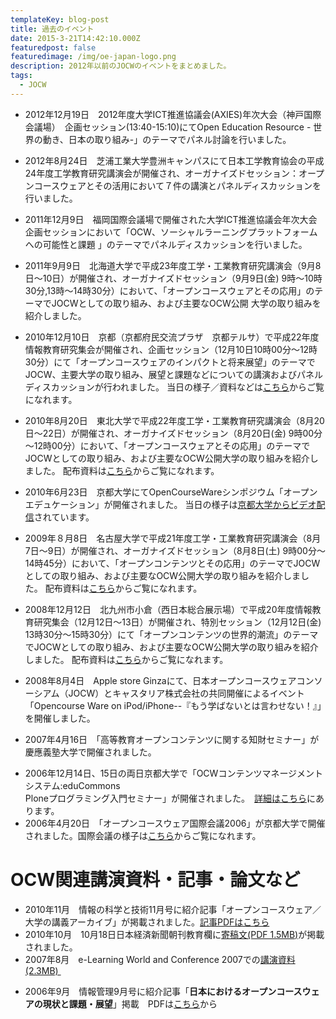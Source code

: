 ```yaml
---
templateKey: blog-post
title: 過去のイベント
date: 2015-3-21T14:42:10.000Z
featuredpost: false
featuredimage: /img/oe-japan-logo.png
description: 2012年以前のJOCWのイベントをまとめました。
tags:
  - JOCW
---
```


* 2012年12月19日　2012年度大学ICT推進協議会(AXIES)年次大会（神戸国際会議場）　企画セッション(13:40-15:10)にてOpen Education Resource - 世界の動き、日本の取り組み-」のテーマでパネル討論を行いました。
<!-- セッションの様子は[こちら](http://jocw.jp/AXIES2012.html)からご覧になれます。 -->
* 2012年8月24日　芝浦工業大学豊洲キャンパスにて日本工学教育協会の平成24年度工学教育研究講演会が開催され、オーガナイズドセッション：オープンコースウェアとその活用において７件の講演とパネルディスカッションを行いました。

* 2011年12月9日　福岡国際会議場で開催された大学ICT推進協議会年次大会企画セッションにおいて「OCW、ソーシャルラーニングプラットフォームへの可能性と課題 」のテーマでパネルディスカッションを行いました。
* 2011年9月9日　北海道大学で平成23年度工学・工業教育研究講演会（9月8日～10日）が開催され、オーガナイズドセッション（9月9日(金) 9時～10時30分,13時～14時30分）において、「オープンコースウェアとその応用」のテーマでJOCWとしての取り組み、および主要なOCW公開 大学の取り組みを紹介しました。
* 2010年12月10日　京都（京都府民交流プラザ　京都テルサ）で平成22年度情報教育研究集会が開催され、企画セッション（12月10日10時00分～12時30分）にて「オープンコースウェアのインパクトと将来展望」のテーマでJOCW、主要大学の取り組み、展望と課題などについての講演およびパネルディスカッションが行われました。
当日の様子／資料などは[こちら](blog/Infoed2010-オープンコースウェアのインパクトと将来展望/)からご覧になれます。
* 2010年8月20日　東北大学で平成22年度工学・工業教育研究講演会（8月20日～22日）が開催され、オーガナイズドセッション（8月20日(金) 9時00分～12時00分）において、「オープンコースウェアとその応用」のテーマでJOCWとしての取り組み、および主要なOCW公開大学の取り組みを紹介しました。
配布資料は[こちら](/blog/JSEE2010-オープンコースウェアとその応用/)からご覧になれます。
* 2010年6月23日　京都大学にてOpenCourseWareシンポジウム「オープンエデュケーション」が開催されました。
当日の様子は[京都大学からビデオ配信](http://www.kyoto-u.ac.jp/static/ja/news_data/h/h1/news7/2010/100623_3.htm)されています。
* 2009年８月8日　名古屋大学で平成21年度工学・工業教育研究講演会（8月7日～9日）が開催され、オーガナイズドセッション（8月8日(土) 9時00分～14時45分）において、「オープンコンテンツとその応用」のテーマでJOCWとしての取り組み、および主要なOCW公開大学の取り組みを紹介しました。
配布資料は[こちら](/blog/JSEE2009-オープンコースウェアとその応用/)からご覧になれます。
* 2008年12月12日　北九州市小倉（西日本総合展示場）で平成20年度情報教育研究集会（12月12日～13日）が開催され、特別セッション（12月12日(金) 13時30分～15時30分）にて「オープンコンテンツの世界的潮流」のテーマでJOCWとしての取り組み、および主要なOCW公開大学の取り組みを紹介しました。
配布資料は[こちら](/blog/Infoed2008-オープンコンテンツの世界的潮流/)からご覧になれます。
* 2008年8月4日　Apple store Ginzaにて、日本オープンコースウェアコンソーシアム（JOCW）とキャスタリア株式会社の共同開催によるイベント「Opencourse Ware on iPod/iPhone--『もう学ばないとは言わせない！』」を開催しました。
* 2007年4月16日　「高等教育オープンコンテンツに関する知財セミナー」が慶應義塾大学で開催されました。
<!-- セミナーの様子・配布資料などは[こちら](http://jocw.jp/IPseminar_j.html)からご覧になれます。 -->
* 2006年12月14日、15日の両日京都大学で「OCWコンテンツマネージメントシステム:eduCommons  
Ploneプログラミング入門セミナー」が開催されました。　[詳細はこちら](http://ocw.kyoto-u.ac.jp/jp/news/seminar_1214/seminar_1214.html)にあります。
* 2006年4月20日　「オープンコースウェア国際会議2006」が京都大学で開催されました。国際会議の様子は[こちら](http://ocw.kyoto-u.ac.jp/jp/gocw/conference/video.htm)からご覧になれます。
<!-- * 過去のイベントは[こちら](http://jocw.jp/OldEvent_j.htm) -->

OCW関連講演資料・記事・論文など
=================

* 2010年11月　情報の科学と技術11月号に紹介記事「オープンコースウェア／大学の講義アーカイブ」が掲載されました。[記事PDFはこちら](/img/JOCW/PDF/article/jouhou_no_kagaku101101.pdf)
* 2010年10月　10月18日日本経済新聞朝刊教育欄に[寄稿文(PDF 1.5MB)](/img/JOCW/PDF/article/nikkei.pdf)が掲載されました。
* 2007年8月　e-Learning World and Conference 2007での[講演資料(2.3MB)&nbsp;](/img/JOCW/PDF/OCW_in_e-LW.pdf)
<!-- * 2007年7月　New Education Expo in Osakaでの[講演資料（PDF 1.9MB)](/img/JOCW/PDF/JOCW(New%20Education%20Expo%20in%20Osaka).pdf) -->
* 2006年9月　情報管理9月号に紹介記事「**日本におけるオープンコースウェアの現状と課題・展望**」掲載　PDFは[こちら](http://www.jstage.jst.go.jp/article/johokanri/49/6/49_301/_article/-char/ja)から

<!-- * 2006年6月23日　ＮＰＯ日本イーラーニングコンソシアム総会での[講演資料(PDF 1.3MB)](/img/JOCW/PDF/2006_6_23eLC.pdf)
* 2006年4月20日　オープンコースウェア国際会議[講演資料(PDF 241KB)](/img/JOCW/PDF/2006_4_20KyotoGOCWC.pdf) -->
